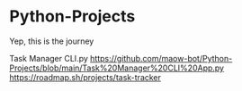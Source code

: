 # Python-Projects
Yep,
this is the journey

Task Manager CLI.py
https://github.com/maow-bot/Python-Projects/blob/main/Task%20Manager%20CLI%20App.py
https://roadmap.sh/projects/task-tracker
